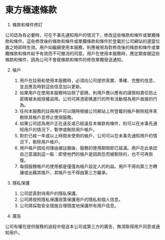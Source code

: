 # 東方極速條款

 1. 條款和條件修訂

公司認為有必要時，可在不事先通知用戶的情況下，修改這些條款和條件或單獨條款和條件。這些修改後的條款和條件或單獨條款和條件於登載於公司網站的適當位置之時即時生效。用戶如繼續使用本服務，則應被視為對修改後的條款和條件或單獨條款和條件給予有效而不可撤消的同意。用戶在使用本服務時，應定期查閱這些條款和條件，因為公司不會就條款和條件的修改單獨發送通知。

2. 帳戶

    1. 用戶在註冊和使用本服務時，必須向公司提供真實、準確、完整的信息，並且應及時對這些信息加以更新。
    2. 如果用戶在使用本服務時註冊了密碼，則用戶應以應有的謹慎和責任防止密碼被未經授權盜用。公司可將憑密碼進行的所有活動視為用戶直接的行為。
    3. 任何本服務的註冊用戶可以隨時根據公司網站上所登載的帳戶刪除程序來刪除其帳戶並停止使用服務。
    4. 如果公司認為用戶正在違反或已經違反本條款和條件，則可以在未事先通知用戶的情況下，暫停或刪除用戶帳戶。
    5. 對於已經一年或以上時間未使用的帳戶，公司可以在未事先通知用戶的情況下，刪除用戶帳戶。
    6. 用戶帳戶因任何理由被註銷後，服務的使用期限即已屆滿。用戶在此承認自己意識到這一點：即使他們的帳戶是因疏忽而被刪除的，也不可再恢復。
    7. 每個服務帳戶的使用都是僅僅為帳戶設定人的利益。用戶不得向第三方轉讓或出藉其帳戶，其帳戶也不得由第三方繼承。

3. 隱私保護

    1. 公司認真對待用戶的隱私保護。
    2. 公司將按照隱私保護政策保護用戶的隱私和個人信息。
    3. 公司將採取安全措施合理限度地保護所有用戶信息。

4. 廣告

公司有權在提供服務的過程中發送本公司或第三方的廣告，無須取得用戶同意或通知用戶。
